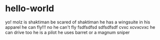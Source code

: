 # hello-world
yo!
molz is shaktiman
be scared of shaktiman
he has a wingsuite in his apparel
he can fly!!!
no he can't fly
fsdfsdfsd
sdfsdfsdf cvxc
xcvxcvxc
he can drive too
he is a pilot
he uses barret or a magnum sniper
